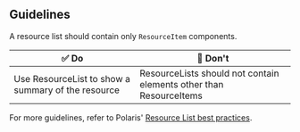 ## Guidelines

A resource list should contain only `ResourceItem` components.

| ✅ Do                                              | 🛑 Don't                                                           |
| -------------------------------------------------- | ------------------------------------------------------------------ |
| Use ResourceList to show a summary of the resource | ResourceLists should not contain elements other than ResourceItems |

For more guidelines, refer to Polaris' [Resource List best practices](https://polaris.shopify.com/components/lists-and-tables/resource-list#section-best-practices).